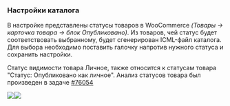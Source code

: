### Настройки каталога

В настройке представлены статусы товаров в WooCommerce *(Товары -> карточка товара -> блок Опубликовано)*. Из товаров, чей статус будет соответствовать выбранному, будет сгенерирован ICML-файл каталога. Для выбора необходимо поставить галочку напротив нужного статуса и сохранить настройки.

Статус видимости товара Личное, также относится к статусам товара "Статус: Опубликовано как личное". Анализ статусов товара был произведен в задаче [#76054](https://redmine.retailcrm.tech/issues/76054)

![](https://lh3.googleusercontent.com/A64aLvFUecO7kd73gEH0SbfQsYkhjDfOl0DRmcx6FsMfAWX7Z5DFX_Y5_lHnm7z3D3SpKzNHOFINI26mlihBNbqsuV_8Kd0S3QOqWt32Pv2AvrDWJQc44eG03J5wkyz2VL3BXV06=s0)![](https://lh6.googleusercontent.com/aG6m6-TGpU4kWPIVeMQ_EfN1kBsG0l3ISVRx9CU1KlvZdZ4n8NkhkM-DFLZctmQXqKi65Hv83paSZf9jK1mCj7QWCUn1syfvBme8kjYGzPBHH-3feSJE-G8dKtLTBqwvER4RbLON=s0)
